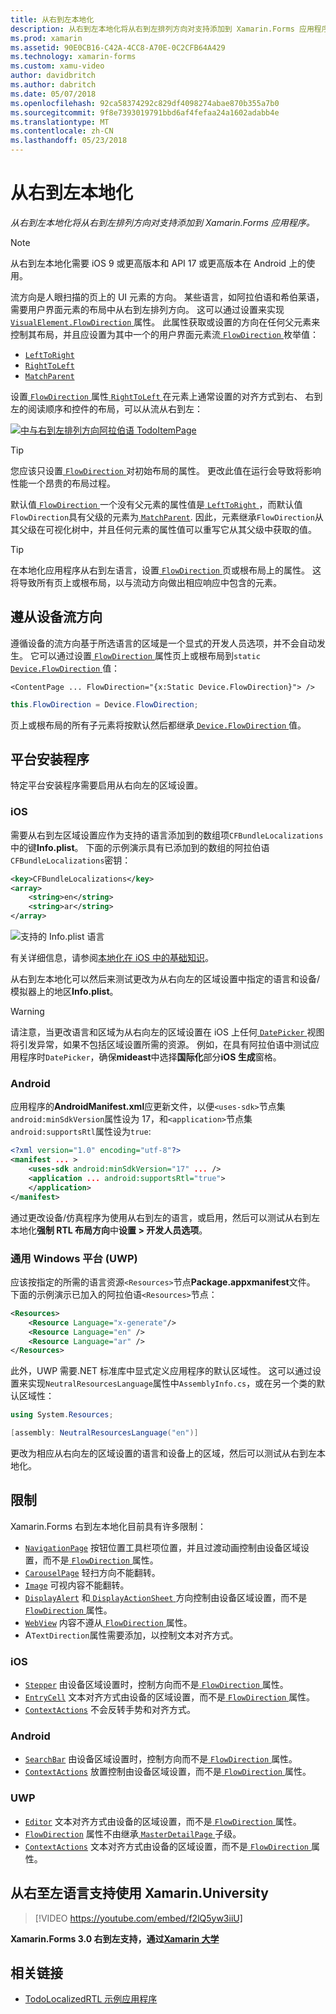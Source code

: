 ```yaml
---
title: 从右到左本地化
description: 从右到左本地化将从右到左排列方向对支持添加到 Xamarin.Forms 应用程序。
ms.prod: xamarin
ms.assetid: 90E0CB16-C42A-4CC8-A70E-0C2CFB64A429
ms.technology: xamarin-forms
ms.custom: xamu-video
author: davidbritch
ms.author: dabritch
ms.date: 05/07/2018
ms.openlocfilehash: 92ca58374292c829df4098274abae870b355a7b0
ms.sourcegitcommit: 9f8e7393019791bbd6af4fefaa24a1602adabb4e
ms.translationtype: MT
ms.contentlocale: zh-CN
ms.lasthandoff: 05/23/2018
---
```

# <a name="right-to-left-localization"></a>从右到左本地化

_从右到左本地化将从右到左排列方向对支持添加到 Xamarin.Forms 应用程序。_

> [!NOTE]
> 从右到左本地化需要 iOS 9 或更高版本和 API 17 或更高版本在 Android 上的使用。

流方向是人眼扫描的页上的 UI 元素的方向。 某些语言，如阿拉伯语和希伯莱语，需要用户界面元素的布局中从右到左排列方向。 这可以通过设置来实现[ `VisualElement.FlowDirection` ](xref:Xamarin.Forms.VisualElement.FlowDirection)属性。 此属性获取或设置的方向在任何父元素来控制其布局，并且应设置为其中一个的用户界面元素流[ `FlowDirection` ](xref:Xamarin.Forms.FlowDirection)枚举值：

- [`LeftToRight`](xref:Xamarin.Forms.FlowDirection.LeftToRight)
- [`RightToLeft`](xref:Xamarin.Forms.FlowDirection.RightToLeft)
- [`MatchParent`](xref:Xamarin.Forms.FlowDirection.MatchParent)

设置[ `FlowDirection` ](xref:Xamarin.Forms.VisualElement.FlowDirection)属性[ `RightToLeft` ](xref:Xamarin.Forms.FlowDirection.RightToLeft)在元素上通常设置的对齐方式到右、 右到左的阅读顺序和控件的布局，可以从流从右到左：

[![中与右到左排列方向阿拉伯语 TodoItemPage](rtl-images/TodoItemPage-Arabic.png "中使用从右到左排列方向阿拉伯语 TodoItemPage")](rtl-images/TodoItemPage-Arabic-Large.png#lightbox "TodoItemPage 以阿拉伯数字表示与右到左排列方向")

> [!TIP]
> 您应该只设置[ `FlowDirection` ](xref:Xamarin.Forms.VisualElement.FlowDirection)对初始布局的属性。 更改此值在运行会导致将影响性能一个昂贵的布局过程。

默认值[ `FlowDirection` ](xref:Xamarin.Forms.VisualElement.FlowDirection)一个没有父元素的属性值是[ `LeftToRight` ](xref:Xamarin.Forms.FlowDirection.LeftToRight)，而默认值`FlowDirection`具有父级的元素为[ `MatchParent`](xref:Xamarin.Forms.FlowDirection.MatchParent). 因此，元素继承`FlowDirection`从其父级在可视化树中，并且任何元素的属性值可以重写它从其父级中获取的值。

> [!TIP]
> 在本地化应用程序从右到左语言，设置[ `FlowDirection` ](xref:Xamarin.Forms.VisualElement.FlowDirection)页或根布局上的属性。 这将导致所有页上或根布局，以与流动方向做出相应响应中包含的元素。

## <a name="respecting-device-flow-direction"></a>遵从设备流方向

遵循设备的流方向基于所选语言的区域是一个显式的开发人员选项，并不会自动发生。 它可以通过设置[ `FlowDirection` ](xref:Xamarin.Forms.VisualElement.FlowDirection)属性页上或根布局到`static` [ `Device.FlowDirection` ](xref:Xamarin.Forms.Device.FlowDirection)值：

```xaml
<ContentPage ... FlowDirection="{x:Static Device.FlowDirection}"> />
```

```csharp
this.FlowDirection = Device.FlowDirection;
```

页上或根布局的所有子元素将按默认然后都继承[ `Device.FlowDirection` ](xref:Xamarin.Forms.Device.FlowDirection)值。

## <a name="platform-setup"></a>平台安装程序

特定平台安装程序需要启用从右向左的区域设置。

### <a name="ios"></a>iOS

需要从右到左区域设置应作为支持的语言添加到的数组项`CFBundleLocalizations`中的键**Info.plist**。 下面的示例演示具有已添加到的数组的阿拉伯语`CFBundleLocalizations`密钥：

```xml
<key>CFBundleLocalizations</key>
<array>
    <string>en</string>
    <string>ar</string>
</array>
```

![支持的 Info.plist 语言](rtl-images/ios-locales.png "Info.plist 支持的语言")

有关详细信息，请参阅[本地化在 iOS 中的基础知识](https://docs.microsoft.com/en-gb/xamarin/ios/app-fundamentals/localization/#localization-basics-in-ios)。

从右到左本地化可以然后来测试更改为从右向左的区域设置中指定的语言和设备/模拟器上的地区**Info.plist**。

> [!WARNING]
> 请注意，当更改语言和区域为从右向左的区域设置在 iOS 上任何[ `DatePicker` ](xref:Xamarin.Forms.DatePicker)视图将引发异常，如果不包括区域设置所需的资源。 例如，在具有阿拉伯语中测试应用程序时`DatePicker`，确保**mideast**中选择**国际化**部分**iOS 生成**窗格。

### <a name="android"></a>Android

应用程序的**AndroidManifest.xml**应更新文件，以便`<uses-sdk>`节点集`android:minSdkVersion`属性设为 17，和`<application>`节点集`android:supportsRtl`属性设为`true`:

```xml
<?xml version="1.0" encoding="utf-8"?>
<manifest ... >
    <uses-sdk android:minSdkVersion="17" ... />
    <application ... android:supportsRtl="true">
    </application>
</manifest>
```

通过更改设备/仿真程序为使用从右到左的语言，或启用，然后可以测试从右到左本地化**强制 RTL 布局方向**中**设置 > 开发人员选项**。

### <a name="universal-windows-platform-uwp"></a>通用 Windows 平台 (UWP)

应该按指定的所需的语言资源`<Resources>`节点**Package.appxmanifest**文件。 下面的示例演示已加入的阿拉伯语`<Resources>`节点：

```xml
<Resources>
    <Resource Language="x-generate"/>
    <Resource Language="en" />
    <Resource Language="ar" />
</Resources>
```

此外，UWP 需要.NET 标准库中显式定义应用程序的默认区域性。 这可以通过设置来实现`NeutralResourcesLanguage`属性中`AssemblyInfo.cs`，或在另一个类的默认区域性：

```csharp
using System.Resources;

[assembly: NeutralResourcesLanguage("en")]
```

更改为相应从右向左的区域设置的语言和设备上的区域，然后可以测试从右到左本地化。

## <a name="limitations"></a>限制

Xamarin.Forms 右到左本地化目前具有许多限制：

- [`NavigationPage`](xref:Xamarin.Forms.NavigationPage) 按钮位置工具栏项位置，并且过渡动画控制由设备区域设置，而不是[ `FlowDirection` ](xref:Xamarin.Forms.VisualElement.FlowDirection)属性。
- [`CarouselPage`](xref:Xamarin.Forms.CarouselPage) 轻扫方向不能翻转。
- [`Image`](xref:Xamarin.Forms.Image) 可视内容不能翻转。
- [`DisplayAlert`](https://developer.xamarin.com/api/member/Xamarin.Forms.Page.DisplayAlert/p/System.String/System.String/System.String/) 和[ `DisplayActionSheet` ](https://developer.xamarin.com/api/member/Xamarin.Forms.Page.DisplayActionSheet/p/System.String/System.String/System.String/System.String[]/)方向控制由设备区域设置，而不是[ `FlowDirection` ](xref:Xamarin.Forms.VisualElement.FlowDirection)属性。
- [`WebView`](xref:Xamarin.Forms.WebView) 内容不遵从[ `FlowDirection` ](xref:Xamarin.Forms.VisualElement.FlowDirection)属性。
- A`TextDirection`属性需要添加，以控制文本对齐方式。

### <a name="ios"></a>iOS

- [`Stepper`](xref:Xamarin.Forms.Stepper) 由设备区域设置时，控制方向而不是[ `FlowDirection` ](xref:Xamarin.Forms.VisualElement.FlowDirection)属性。
- [`EntryCell`](xref:Xamarin.Forms.EntryCell) 文本对齐方式由设备的区域设置，而不是[ `FlowDirection` ](xref:Xamarin.Forms.VisualElement.FlowDirection)属性。
- [`ContextActions`](xref:Xamarin.Forms.Cell.ContextActions) 不会反转手势和对齐方式。

### <a name="android"></a>Android

- [`SearchBar`](xref:Xamarin.Forms.SearchBar) 由设备区域设置时，控制方向而不是[ `FlowDirection` ](xref:Xamarin.Forms.VisualElement.FlowDirection)属性。
- [`ContextActions`](xref:Xamarin.Forms.Cell.ContextActions) 放置控制由设备区域设置，而不是[ `FlowDirection` ](xref:Xamarin.Forms.VisualElement.FlowDirection)属性。

### <a name="uwp"></a>UWP

- [`Editor`](xref:Xamarin.Forms.Editor) 文本对齐方式由设备的区域设置，而不是[ `FlowDirection` ](xref:Xamarin.Forms.VisualElement.FlowDirection)属性。
- [`FlowDirection`](xref:Xamarin.Forms.VisualElement.FlowDirection) 属性不由继承[ `MasterDetailPage` ](xref:Xamarin.Forms.MasterDetailPage)子级。
- [`ContextActions`](xref:Xamarin.Forms.Cell.ContextActions) 文本对齐方式由设备的区域设置，而不是[ `FlowDirection` ](xref:Xamarin.Forms.VisualElement.FlowDirection)属性。

## <a name="right-to-left-language-support-with-xamarinuniversity"></a>从右至左语言支持使用 Xamarin.University

> [!VIDEO https://youtube.com/embed/f2lQ5yw3iiU]

**Xamarin.Forms 3.0 右到左支持，通过[Xamarin 大学](https://university.xamarin.com/)**

## <a name="related-links"></a>相关链接

- [TodoLocalizedRTL 示例应用程序](https://developer.xamarin.com/samples/xamarin-forms/TodoLocalizedRTL/)
